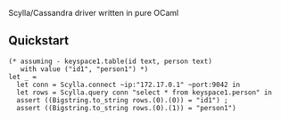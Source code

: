 Scylla/Cassandra driver written in pure OCaml

## Quickstart
```
(* assuming - keyspace1.table(id text, person text)
   with value ("id1", "person1") *)
let _ =
  let conn = Scylla.connect ~ip:"172.17.0.1" ~port:9042 in
  let rows = Scylla.query conn "select * from keyspace1.person" in
  assert ((Bigstring.to_string rows.(0).(0)) = "id1") ;
  assert ((Bigstring.to_string rows.(0).(1)) = "person1")
```
